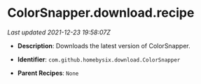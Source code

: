 # ColorSnapper.download.recipe

_Last updated 2021-12-23 19:58:07Z_

- **Description**: Downloads the latest version of ColorSnapper.

- **Identifier**: `com.github.homebysix.download.ColorSnapper`

- **Parent Recipes**: `None`